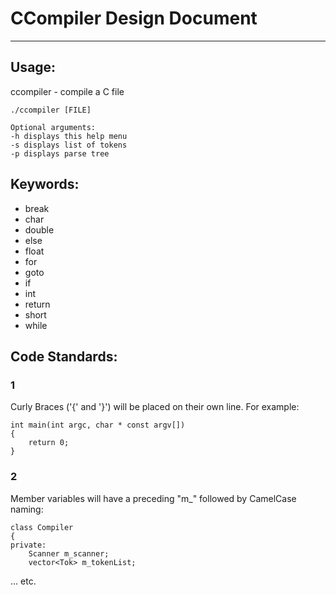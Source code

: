 # CCompiler Design Document
------------------------------------
## Usage:
ccompiler - compile a C file
```
./ccompiler [FILE]

Optional arguments:
-h displays this help menu
-s displays list of tokens
-p displays parse tree
```
## Keywords:
* break
* char
* double
* else
* float
* for
* goto
* if
* int
* return
* short
* while

## Code Standards:

### 1
Curly Braces ('{' and '}') will be placed on their own line. For example:
```
int main(int argc, char * const argv[])
{
    return 0;
}
```

### 2
Member variables will have a preceding "m\_" followed by CamelCase naming:
```
class Compiler
{
private:
    Scanner m_scanner;
    vector<Tok> m_tokenList;
```
...
etc.
